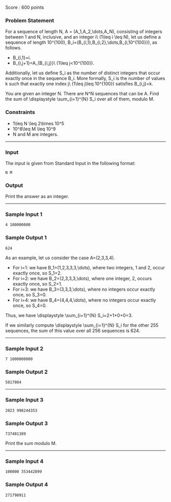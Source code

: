 Score : 600 points

### Problem Statement

For a sequence of length N, A = (A\_1,A\_2,\dots,A\_N), consisting of integers between 1 and N, inclusive, and an integer i\ (1\leq i \leq N), let us define a sequence of length 10^{100}, B\_i=(B\_{i,1},B\_{i,2},\dots,B\_{i,10^{100}}), as follows.

* B\_{i,1}=i.
* B\_{i,j+1}=A\_{B\_{i,j}}\ (1\leq j<10^{100}).

Additionally, let us define S\_i as the number of distinct integers that occur exactly once in the sequence B\_i.
More formally, S\_i is the number of values k such that exactly one index j\ (1\leq j\leq 10^{100}) satisfies B\_{i,j}=k.

You are given an integer N. There are N^N sequences that can be A. Find the sum of \displaystyle \sum\_{i=1}^{N} S\_i over all of them, modulo M.

### Constraints

* 1\leq N \leq 2\times 10^5
* 10^8\leq M \leq 10^9
* N and M are integers.

---

### Input

The input is given from Standard Input in the following format:

```
N M
```

### Output

Print the answer as an integer.

---

### Sample Input 1

```
4 100000000
```

### Sample Output 1

```
624
```

As an example, let us consider the case A=(2,3,3,4).

* For i=1: we have B\_1=(1,2,3,3,3,\dots), where two integers, 1 and 2, occur exactly once, so S\_1=2.
* For i=2: we have B\_2=(2,3,3,3,\dots), where one integer, 2, occurs exactly once, so S\_2=1.
* For i=3: we have B\_3=(3,3,3,\dots), where no integers occur exactly once, so S\_3=0.
* For i=4: we have B\_4=(4,4,4,\dots), where no integers occur exactly once, so S\_4=0.

Thus, we have \displaystyle \sum\_{i=1}^{N} S\_i=2+1+0+0=3.

If we similarly compute \displaystyle \sum\_{i=1}^{N} S\_i for the other 255 sequences, the sum of this value over all 256 sequences is 624.

---

### Sample Input 2

```
7 1000000000
```

### Sample Output 2

```
5817084
```

---

### Sample Input 3

```
2023 998244353
```

### Sample Output 3

```
737481389
```

Print the sum modulo M.

---

### Sample Input 4

```
100000 353442899
```

### Sample Output 4

```
271798911
```